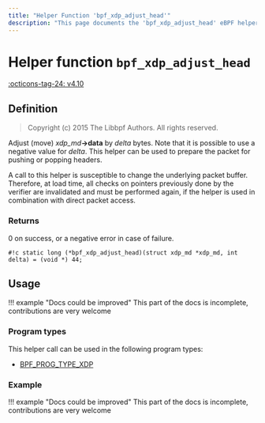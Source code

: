 ```yaml
---
title: "Helper Function 'bpf_xdp_adjust_head'"
description: "This page documents the 'bpf_xdp_adjust_head' eBPF helper function, including its defintion, usage, program types that can use it, and examples."
---
```

# Helper function `bpf_xdp_adjust_head`

<!-- [FEATURE_TAG](bpf_xdp_adjust_head) -->
[:octicons-tag-24: v4.10](https://github.com/torvalds/linux/commit/17bedab2723145d17b14084430743549e6943d03)
<!-- [/FEATURE_TAG] -->

## Definition

> Copyright (c) 2015 The Libbpf Authors. All rights reserved.


<!-- [HELPER_FUNC_DEF] -->
Adjust (move) _xdp_md_**->data** by _delta_ bytes. Note that it is possible to use a negative value for _delta_. This helper can be used to prepare the packet for pushing or popping headers.

A call to this helper is susceptible to change the underlying packet buffer. Therefore, at load time, all checks on pointers previously done by the verifier are invalidated and must be performed again, if the helper is used in combination with direct packet access.

### Returns

0 on success, or a negative error in case of failure.

`#!c static long (*bpf_xdp_adjust_head)(struct xdp_md *xdp_md, int delta) = (void *) 44;`
<!-- [/HELPER_FUNC_DEF] -->

## Usage

!!! example "Docs could be improved"
    This part of the docs is incomplete, contributions are very welcome

### Program types

This helper call can be used in the following program types:

<!-- DO NOT EDIT MANUALLY -->
<!-- [HELPER_FUNC_PROG_REF] -->
 * [BPF_PROG_TYPE_XDP](../program-type/BPF_PROG_TYPE_XDP.md)
<!-- [/HELPER_FUNC_PROG_REF] -->

### Example

!!! example "Docs could be improved"
    This part of the docs is incomplete, contributions are very welcome

